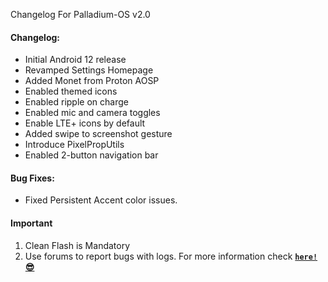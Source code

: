 Changelog For Palladium-OS v2.0

#### Changelog:
* Initial Android 12 release
* Revamped Settings Homepage
* Added Monet from Proton AOSP
* Enabled themed icons
* Enabled ripple on charge
* Enabled mic and camera toggles
* Enable LTE+ icons by default
* Added swipe to screenshot gesture
* Introduce PixelPropUtils
* Enabled 2-button navigation bar 

#### Bug Fixes:
* Fixed Persistent Accent color issues.

#### Important
 1) Clean Flash is Mandatory 
 2) Use forums to report bugs with logs.
For more information check [**`here!`😎** ](https://www.youtube.com/watch?v=_g43M2Yh0ao)
